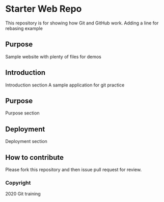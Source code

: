 # Starter Web Repo

This repository is for showing how Git and GitHub work. Adding a line for rebasing example

## Purpose

Sample website with plenty of files for demos

## Introduction

Introduction section
A sample application for git practice

## Purpose

Purpose section

## Deployment

Deployment section

## How to contribute

Please fork this repository and then issue pull request for review.

### Copyright

2020 Git training
